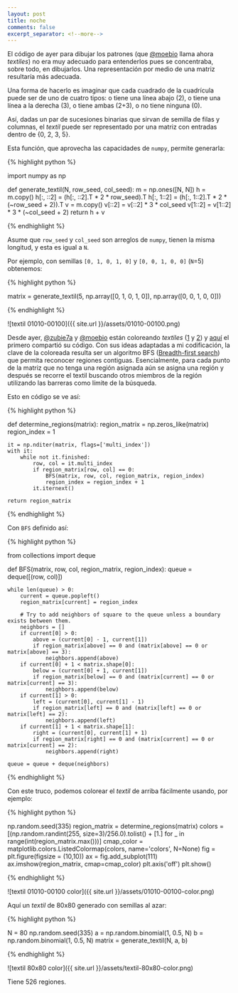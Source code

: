 ```yaml
--- 
layout: post 
title: noche 
comments: false 
excerpt_separator: <!--more--> 
---
```


El código de ayer para dibujar los patrones (que
[@moebio](http://twitter.com/moebio) llama ahora _textiles_) no era muy
adecuado para entenderlos pues se concentraba, sobre todo, en dibujarlos.
Una representación por medio de una matriz resultaría más adecuada. 

Una forma de hacerlo es imaginar que cada cuadrado de la cuadrícula puede
ser de uno de cuatro tipos: o tiene una línea abajo (2), o tiene una línea
a la derecha (3), o tiene ambas (2+3), o no tiene ninguna (0).

Así, dadas un par de sucesiones binarias que sirvan de semilla de filas
y columnas, el _textil_ puede ser representado por una matriz con entradas
dentro de {0, 2, 3, 5}. 

Esta función, que aprovecha las capacidades de `numpy`, permite generarla:

{% highlight python %} 

import numpy as np

def generate_textil(N, row_seed, col_seed):
    m = np.ones([N, N])
    h = m.copy()
    h[:, ::2] = (h[:, ::2].T * 2 * row_seed).T
    h[:, 1::2] = (h[:, 1::2].T * 2 * (~row_seed + 2)).T
    v = m.copy()
    v[::2] = v[::2] * 3 * col_seed
    v[1::2] = v[1::2] * 3 * (~col_seed + 2)
    return h + v

{% endhighlight %}

Asume que `row_seed` y `col_seed` son arreglos de `numpy`, tienen la misma
longitud, y esta es igual a `N`. 

Por ejemplo, con semillas `[0, 1, 0, 1, 0]` y `[0, 0, 1, 0, 0]` (`N`=5)
obtenemos:

{% highlight python %}

matrix = generate_textil(5, np.array([0, 1, 0, 1, 0]), np.array([0, 0, 1, 0, 0]))

{% endhighlight %}

![textil 01010-00100]({{ site.url }}/assets/01010-00100.png)

Desde ayer, [@zubie7a](http://twitter.com/zubie7a)
y [@moebio](http://twitter.com/moebio) están coloreando _textiles_
([1](https://twitter.com/zubie7a/status/1246917600824758274)
y [2](https://twitter.com/moebio/status/1246671768162406400))
y [aquí](https://pastebin.com/hsA5CS2R) el primero compartió su código.
Con sus ideas adaptadas a mi codificación, la clave de la coloreada
resulta ser un algoritmo BFS ([Breadth-first
search](https://en.wikipedia.org/wiki/Breadth-first_search)) que permita
reconocer regiones contiguas. Esencialmente, para cada punto de la matriz
que no tenga una región asignada aún se asigna una región y después se
recorre el textil buscando otros miembros de la región utilizando las
barreras como límite de la búsqueda. 

Esto en código se ve así: 

{% highlight python %}

def determine_regions(matrix):
    region_matrix = np.zeros_like(matrix)
    region_index = 1

    it = np.nditer(matrix, flags=['multi_index'])
    with it:
        while not it.finished:
            row, col = it.multi_index
            if region_matrix[row, col] == 0:
                BFS(matrix, row, col, region_matrix, region_index)
                region_index = region_index + 1
            it.iternext()
            
    return region_matrix

{% endhighlight %}

Con `BFS` definido así: 

{% highlight python %}

from collections import deque

def BFS(matrix, row, col, region_matrix, region_index):
    queue = deque([(row, col)])

    while len(queue) > 0:
        current = queue.popleft()
        region_matrix[current] = region_index

        # Try to add neighbors of square to the queue unless a boundary exists between them.
        neighbors = []
        if current[0] > 0:
            above = (current[0] - 1, current[1])
            if region_matrix[above] == 0 and (matrix[above] == 0 or matrix[above] == 3):
                neighbors.append(above)
        if current[0] + 1 < matrix.shape[0]:
            below = (current[0] + 1, current[1])
            if region_matrix[below] == 0 and (matrix[current] == 0 or matrix[current] == 3):
                neighbors.append(below)
        if current[1] > 0:
            left = (current[0], current[1] - 1)
            if region_matrix[left] == 0 and (matrix[left] == 0 or matrix[left] == 2):
                neighbors.append(left)
        if current[1] + 1 < matrix.shape[1]:
            right = (current[0], current[1] + 1)
            if region_matrix[right] == 0 and (matrix[current] == 0 or matrix[current] == 2):
                neighbors.append(right)

	queue = queue + deque(neighbors)

{% endhighlight %} 

Con este truco, podemos colorear el _textil_ de arriba fácilmente usando,
por ejemplo: 

{% highlight python %}

np.random.seed(335)
region_matrix = determine_regions(matrix)
colors = [(np.random.randint(255, size=3)/256.0).tolist() + [1.] 
          for _ in range(int(region_matrix.max()))]
cmap_color = matplotlib.colors.ListedColormap(colors, name='colors', N=None)
fig = plt.figure(figsize = (10,10)) 
ax = fig.add_subplot(111)
ax.imshow(region_matrix, cmap=cmap_color)
plt.axis('off')
plt.show()

{% endhighlight %}

![textil 01010-00100 color]({{ site.url }}/assets/01010-00100-color.png) 

Aquí un _textil_ de 80x80 generado con semillas al azar:

{% highlight python %}

N = 80
np.random.seed(335)
a = np.random.binomial(1, 0.5, N)
b = np.random.binomial(1, 0.5, N)
matrix = generate_textil(N, a, b)

{% endhighlight %}

![textil 80x80 color]({{ site.url }}/assets/textil-80x80-color.png)

Tiene 526 regiones.
